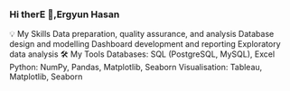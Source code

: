 ### Hi therE 👋,Ergyun Hasan

 

💡 My Skills
Data preparation, quality assurance, and analysis
Database design and modelling
Dashboard development and reporting
Exploratory data analysis
🛠️ My Tools
Databases: SQL (PostgreSQL, MySQL), Excel
Python: NumPy, Pandas, Matplotlib, Seaborn
Visualisation: Tableau, Matplotlib, Seaborn

